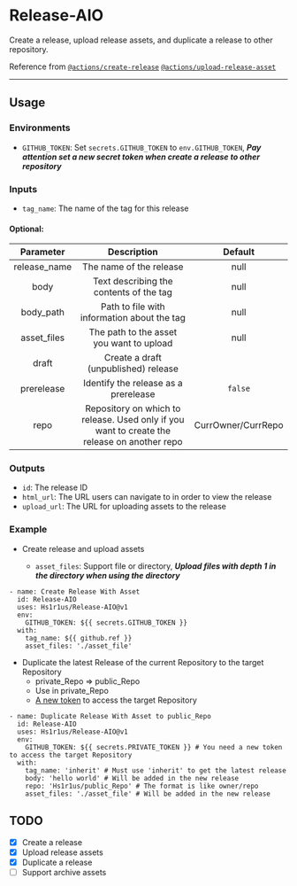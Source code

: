# Release-AIO
Create a release, upload release assets, and duplicate a release to other repository.

Reference from [`@actions/create-release`](https://github.com/marketplace/actions/create-a-release) [`@actions/upload-release-asset`](https://github.com/marketplace/actions/upload-a-release-asset)

------------

## Usage

### Environments

- `GITHUB_TOKEN`: Set `secrets.GITHUB_TOKEN` to `env.GITHUB_TOKEN`, ***Pay attention set a new secret token when create a release to other repository***

### Inputs

  - `tag_name`: The name of the tag for this release

#### Optional:

|  Parameter   |                                         Description                                          |      Default       |
| :----------: | :------------------------------------------------------------------------------------------: | :----------------: |
| release_name |                                   The name of the release                                    |        null        |
|     body     |                           Text describing the contents of the tag                            |        null        |
|  body_path   |                         Path to file with information about the tag                          |        null        |
| asset_files  |                           The path to the asset you want to upload                           |        null        |
|    draft     |                             Create a draft (unpublished) release                             |
|  prerelease  |                             Identify the release as a prerelease                             |      `false`       |
|     repo     | Repository on which to release.  Used only if you want to create the release on another repo | CurrOwner/CurrRepo |

### Outputs

- `id`: The release ID
- `html_url`: The URL users can navigate to in order to view the release
- `upload_url`: The URL for uploading assets to the release

### Example

- Create release and upload assets
  
  - `asset_files`: Support file or directory, ***Upload files with depth 1 in the directory when using the directory***
```
- name: Create Release With Asset
  id: Release-AIO
  uses: Hs1r1us/Release-AIO@v1
  env:
    GITHUB_TOKEN: ${{ secrets.GITHUB_TOKEN }}
  with:
    tag_name: ${{ github.ref }}
    asset_files: './asset_file'
```
- Duplicate the latest Release of the current Repository to the target Repository
  - private_Repo => public_Repo
  - Use in private_Repo
  - [A new token](https://github.com/settings/tokens/new?scopes=repo) to access the target Repository
```
- name: Duplicate Release With Asset to public_Repo
  id: Release-AIO
  uses: Hs1r1us/Release-AIO@v1
  env:
    GITHUB_TOKEN: ${{ secrets.PRIVATE_TOKEN }} # You need a new token to access the target Repository
  with:
    tag_name: 'inherit' # Must use 'inherit' to get the latest release
    body: 'hello world' # Will be added in the new release
    repo: 'Hs1r1us/public_Repo' # The format is like owner/repo
    asset_files: './asset_file' # Will be added in the new release
```
## TODO

- [x] Create a release
- [x] Upload release assets
- [x] Duplicate a release
- [ ] Support archive assets